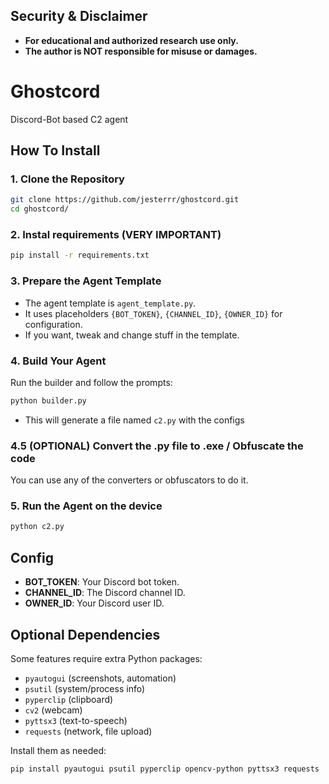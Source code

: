 ## Security & Disclaimer
- **For educational and authorized research use only.**
- **The author is NOT responsible for misuse or damages.**

# Ghostcord

Discord-Bot based C2 agent

## How To Install

### 1. Clone the Repository
```bash
git clone https://github.com/jesterrr/ghostcord.git
cd ghostcord/
```

### 2. Instal requirements (VERY IMPORTANT)
```bash
pip install -r requirements.txt
```

### 3. Prepare the Agent Template
- The agent template is `agent_template.py`.
- It uses placeholders `{BOT_TOKEN}`, `{CHANNEL_ID}`, `{OWNER_ID}` for configuration.
- If you want, tweak and change stuff in the template.

### 4. Build Your Agent
Run the builder and follow the prompts:
```bash
python builder.py
```
- This will generate a file named `c2.py` with the configs  

### 4.5 (OPTIONAL) Convert the .py file to .exe / Obfuscate the code

You can use any of the converters or obfuscators to do it.

### 5. Run the Agent on the device
```bash
python c2.py
```

## Config
- **BOT_TOKEN**: Your Discord bot token.
- **CHANNEL_ID**: The Discord channel ID.
- **OWNER_ID**: Your Discord user ID. 

## Optional Dependencies
Some features require extra Python packages:
- `pyautogui` (screenshots, automation)
- `psutil` (system/process info)
- `pyperclip` (clipboard)
- `cv2` (webcam)
- `pyttsx3` (text-to-speech)
- `requests` (network, file upload)

Install them as needed:
```bash
pip install pyautogui psutil pyperclip opencv-python pyttsx3 requests
```

